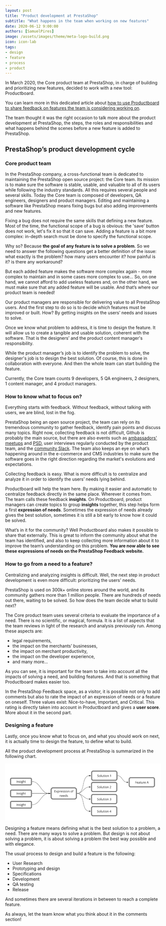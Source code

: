 ```yaml
---
layout: post
title: "Product development at PrestaShop"
subtitle: "What happens in the team when working on new features"
date: 2020-06-12 9:00:00
authors: [SamuelPires]
image: /assets/images/theme/meta-logo-build.png
icon: icon-lab
tags:
- design
- feature
- process
- product
---
```


In March 2020, the Core product team at PrestaShop, in charge of building and prioritizing new features, decided to work with a new tool: Productboard.

You can learn more in this dedicated article about [how to use Productboard to share feedback on features the team is considering working on]().

The team thought it was the right occasion to talk more about the product development at PrestaShop, the steps, the roles and responsibilities and what happens behind the scenes before a new feature is added to PrestaShop.


## PrestaShop’s product development cycle

### Core product team

In the PrestaShop company, a cross-functional team is dedicated to maintaining the PrestaShop open source project: the Core team.
Its mission is to make sure the software is stable, usable, and valuable to all of its users while following the industry standards.
All this requires several people and several skills. Today the Core team is composed of developers, QA engineers, designers and product managers.
Editing and maintaining a software like PrestaShop means fixing bugs but also adding improvements and new features.

Fixing a bug does not require the same skills that defining a new feature. Most of the time, the functional scope of a bug is obvious: the 'save' button does not work, let's fix it so that it can save. Adding a feature is a bit more complex: in-depth search must be done to specify the functional scope.

Why so? Because **the goal of any feature is to solve a problem**. So we need to answer the following questions get a better definition of the issue: what exactly is the problem? how many users encounter it? how painful is it? is there any workaround?

But each added feature makes the software more complex again - more complex to maintain and in some cases more complex to use... So, on one hand, we cannot afford to add useless features and, on the other hand, we must make sure that any added feature will be usable. And that’s where our product team is needed!

Our product managers are responsible for delivering value to all PrestaShop users. And the first step to do so is to decide which features must be improved or built. How? By getting insights on the users’ needs and issues to solve.

Once we know what problem to address, it is time to design the feature. It will allow us to create a tangible and usable solution, coherent with the software. That is the designers’ and the product content manager's responsibility.

While the product manager’s job is to identify the problem to solve, the designer's job is to design the best solution. Of course, this is done in collaboration with everyone. And then the whole team can start building the feature.

Currently, the Core team counts 9 developers, 5 QA engineers, 2 designers, 1 content manager, and 4 product managers.


### How to know what to focus on?

Everything starts with feedback. Without feedback, without talking with users, we are blind, lost in the fog.

PrestaShop being an open source project, the team can rely on its tremendous community to gather feedback, identify pain points and discuss many topics.
Right now, collecting feedback is not difficult, Github is probably the main source, but there are also events such as [ambassadors' meetups](http://ambassadors.prestashop.com/ambassadors) and [PSD](https://events.prestashop.com/), user interviews regularly conducted by the product team, and the [community Slack](https://github.com/PrestaShop/open-source/blob/master/slack/readme.md).
The team also keeps an eye on what’s happening around in the e-commerce and CMS industries to make sure the software goes in the right direction regarding the market's evolutions and expectations.

Collecting feedback is easy. What is more difficult is to centralize and analyze it in order to identify the users’ needs lying behind.

Productboard will help the team here. By making it easier and automatic to centralize feedback directly in the same place. Wherever it comes from.
The team calls these feedback **insights**. On Productboard, product managers can create topics to group **insights** together, this step helps form a first **expression of needs**. Sometimes the expression of needs already gives the best solution, sometimes it is still a bit early to know how it could be solved.

What’s in it for the community? Well Productboard also makes it possible to share that externally.
This is great to inform the community about what the team has identified, and also to keep collecting more information about it to improve the team’s understanding on this problem.
**You are now able to see these expressions of needs on the PrestaShop Feedback website.**

### How to go from a need to a feature?

Centralizing and analyzing insights is difficult.
Well, the next step in product development is even more difficult: prioritizing the users' needs.

PrestaShop is used on 300k+ online stores around the world, and its community gathers more than 1 million people.
There are hundreds of needs out there, waiting to be solved. So how does the team decide what to build next?

The Core product team uses several criteria to evaluate the importance of a need. There is no scientific, or magical, formula. It is a list of aspects that the team reviews in light of the research and analysis previously run. Among these aspects are:

- legal requirements,
- the impact on the merchants’ businesses,
- the impact on merchant productivity,
- the impact on the developer experience,
- and many more...

As you can see, it is important for the team to take into account all the impacts of solving a need, and building features.
And that is something that Productboard makes easier too.

In the PrestaShop Feedback space, as a visitor, it is possible not only to add comments but also to rate the impact of an expression of needs or a feature on oneself. Three values exist: Nice-to-have, Important, and Critical.
This rating is directly taken into account in Productboard and gives a **user score**. More about it in the second part.


### Designing a feature

Lastly, once you know what to focus on, and what you should work on next, it is actually time to design the feature, to define what to build.

All the product development process at PrestaShop is summarized in the following chart.

![Product development steps at PrestaShop](/assets/images/2020/05/product-development-steps.png)

Designing a feature means defining what is the best solution to a problem, a need.
There are many ways to solve a problem. But design is not about solving a problem, it is about solving a problem the best way possible and with elegance.

The usual process to design and build a feature is the following:
- User Research
- Prototyping and design
- Specifications
- Development
- QA testing
- Release

And sometimes there are several iterations in between to reach a complete feature.


As always, let the team know what you think about it in the comments section!
